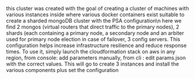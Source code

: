 this cluster was created with the goal of creating a cluster of machines with various instances inside where various docker containers exist suitable to create a sharded mongoDB cluster with the PSA configuration\n
here we find
2 mongos (virtual routers that direct traffic to the primary nodes),
2 shards (each containing a primary node, a secondary node and an arbiter used for primary node election in case of failover,
3 config servers.
This configuration helps increase infrastructure resilience and reduce response times.
To use it, simply launch the cloudformation stack on aws in any region, 
         from console: add parameters manually, from cli : edit params.json with the correct values.
This will go to create 3 instances and install the various components plus set the configuration 
